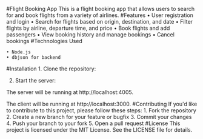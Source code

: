 #Flight Booking App
This is a flight booking app that allows users to search for and book flights from a variety of airlines.
#Features
    • User registration and login
    • Search for flights based on origin, destination, and date
    • Filter flights by airline, departure time, and price
    • Book flights and add passengers
    • View booking history and manage bookings
    • Cancel bookings
#Technologies Used
      
    • Node.js 
    • dbjson for backend
      
#Installation
    1. Clone the repository:

       
2. Start the server:
 
The server will be running at http://localhost:4005.
       
The client will be running at http://localhost:3000.
#Contributing
If you'd like to contribute to this project, please follow these steps:
    1. Fork the repository
    2. Create a new branch for your feature or bugfix
    3. Commit your changes
    4. Push your branch to your fork
    5. Open a pull request
#License
This project is licensed under the MIT License. See the LICENSE file for details.